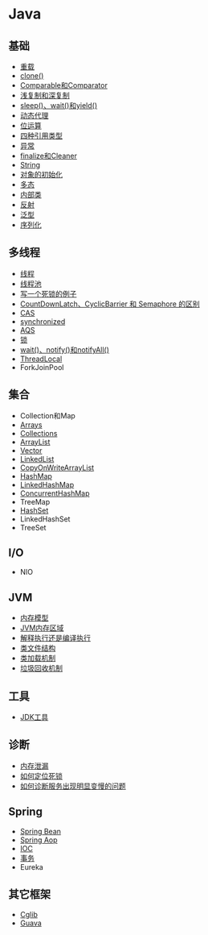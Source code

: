 # Java

## 基础

- [重载](override.md)
- [clone()](clone.md)
- [Comparable和Comparator](comparable-comparator.md)
- [浅复制和深复制](shallow-copy-deep-copy.md)
- [sleep()、wait()和yield()](https://github.com/pojozhang/playground/blob/master/solutions/java/src/test/java/playground/interview/SleepWaitYieldTest.java)
- [动态代理](dynamic-proxy.md)
- [位运算](https://github.com/pojozhang/playground/blob/master/solutions/java/src/test/java/playground/interview/BitwiseTest.java)
- [四种引用类型](reference.md)
- [异常](exception.md)
- [finalize和Cleaner](finalize-cleaner.md)
- [String](string.md)
- [对象的初始化](initialization.md)
- [多态](polymorphism.md)
- [内部类](inner-class.md)
- [反射](reflection.md)
- [泛型](generics.md)
- [序列化](serialization.md)

## 多线程

- [线程](thread.md)
- [线程池](thread-pool.md)
- [写一个死锁的例子](https://github.com/pojozhang/playground/blob/master/solutions/java/src/test/java/playground/interview/DeadLockTest.java)
- [CountDownLatch、CyclicBarrier 和 Semaphore 的区别](https://github.com/pojozhang/playground/blob/master/solutions/java/src/test/java/playground/interview/ThreadSyncTest.java)
- [CAS](cas.md)
- [synchronized](synchronized.md)
- [AQS](aqs.md)
- [锁](lock.md)
- [wait()、notify()和notifyAll()](wait-notify-notifyAll.md)
- [ThreadLocal](threadlocal.md)
- ForkJoinPool

## 集合

- Collection和Map
- [Arrays](arrays.md)
- [Collections](collections.md)
- [ArrayList](arraylist.md)
- [Vector](vector.md)
- [LinkedList](linkedlist.md)
- [CopyOnWriteArrayList](copy-on-write-array-list.md)
- [HashMap](hashmap.md)
- [LinkedHashMap](linkedhashmap.md)
- [ConcurrentHashMap](concurrent-hashmap.md)
- TreeMap
- [HashSet](hashset.md)
- LinkedHashSet
- TreeSet

## I/O

- NIO

## JVM

- [内存模型](jmm.md)
- [JVM内存区域](jvm-memory-areas.md)
- [解释执行还是编译执行](jit.md)
- [类文件结构](classfile.md)
- [类加载机制](classloader.md)
- [垃圾回收机制](gc.md)

## 工具

- [JDK工具](jdk-tools.md)

## 诊断

- [内存泄漏](memory-leak.md)
- [如何定位死锁](locate-dead-lock.md)
- [如何诊断服务出现明显变慢的问题](service-slow-down.md)

## Spring

- [Spring Bean](spring-bean.md)
- [Spring Aop](spring-aop.md)
- [IOC](spring-ioc.md)
- [事务](spring-transaction.md)
- Eureka

## 其它框架

- [Cglib](cglib.md)
- [Guava](guava.md)